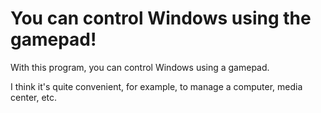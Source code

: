 # You can control Windows using the gamepad!


With this program, you can control Windows using a gamepad.


I think it's quite convenient, for example, to manage a computer, media center, etc.
